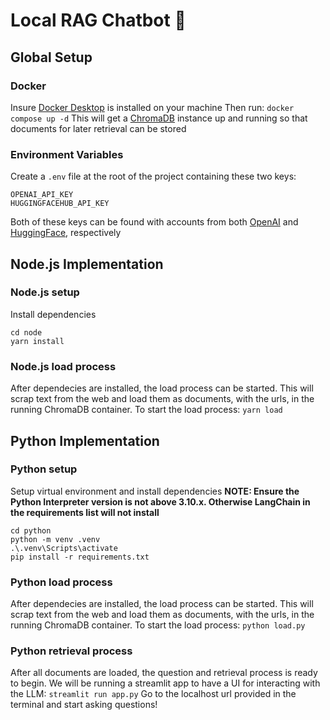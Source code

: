 # Local RAG Chatbot 🤖

## Global Setup

### Docker

Insure [Docker Desktop](https://docs.docker.com/desktop/) is installed on your machine
Then run:
`docker compose up -d`
This will get a [ChromaDB](https://docs.trychroma.com) instance up and running so that documents for later retrieval can be stored

### Environment Variables

Create a `.env` file at the root of the project containing these two keys:

```
OPENAI_API_KEY
HUGGINGFACEHUB_API_KEY
```

Both of these keys can be found with accounts from both [OpenAI](https://platform.openai.com/api-keys) and [HuggingFace](https://huggingface.co/settings/tokens), respectively

## Node.js Implementation

### Node.js setup

Install dependencies

```
cd node
yarn install
```

### Node.js load process

After dependecies are installed, the load process can be started. This will scrap text from the web and load them as documents, with the urls, in the running ChromaDB container. To start the load process:
`yarn load`

## Python Implementation

### Python setup

Setup virtual environment and install dependencies
**NOTE: Ensure the Python Interpreter version is not above 3.10.x. Otherwise LangChain in the requirements list will not install**

```
cd python
python -m venv .venv
.\.venv\Scripts\activate
pip install -r requirements.txt
```

### Python load process

After dependecies are installed, the load process can be started. This will scrap text from the web and load them as documents, with the urls, in the running ChromaDB container. To start the load process:
`python load.py`

### Python retrieval process

After all documents are loaded, the question and retrieval process is ready to begin. We will be running a streamlit app to have a UI for interacting with the LLM:
`streamlit run app.py`
Go to the localhost url provided in the terminal and start asking questions!
